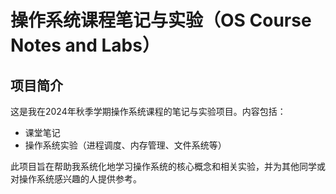 # 操作系统课程笔记与实验（OS Course Notes and Labs）
## 项目简介

这是我在2024年秋季学期操作系统课程的笔记与实验项目。内容包括：
- 课堂笔记
- 操作系统实验（进程调度、内存管理、文件系统等）

此项目旨在帮助我系统化地学习操作系统的核心概念和相关实验，并为其他同学或对操作系统感兴趣的人提供参考。
